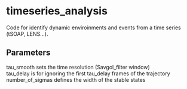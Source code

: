 # timeseries_analysis

Code for identify dynamic enviroinments and events from a time series 
(tSOAP, LENS...). 

## Parameters

tau_smooth          sets the time resolution (Savgol_filter window)<br>
tau_delay           is for ignoring the first tau_delay frames of the 
trajectory<br>
number_of_sigmas    defines the width of the stable states<br>
